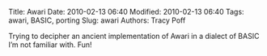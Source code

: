 Title: Awari
Date: 2010-02-13 06:40
Modified: 2010-02-13 06:40
Tags: awari, BASIC, porting
Slug: awari
Authors: Tracy Poff

Trying to decipher an ancient implementation of Awari in a dialect of BASIC I’m
not familiar with. Fun!

